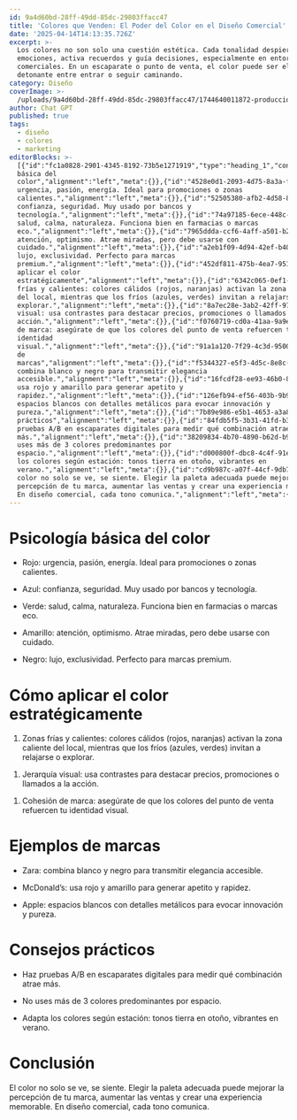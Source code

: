 ```yaml
---
id: 9a4d60bd-28ff-49dd-85dc-29803ffacc47
title: 'Colores que Venden: El Poder del Color en el Diseño Comercial'
date: '2025-04-14T14:13:35.726Z'
excerpt: >-
  Los colores no son solo una cuestión estética. Cada tonalidad despierta
  emociones, activa recuerdos y guía decisiones, especialmente en entornos
  comerciales. En un escaparate o punto de venta, el color puede ser el
  detonante entre entrar o seguir caminando.
category: Diseño
coverImage: >-
  /uploads/9a4d60bd-28ff-49dd-85dc-29803ffacc47/1744640011872-produccion-digital-4.jpg
author: Chat GPT
published: true
tags:
  - diseño
  - colores
  - marketing
editorBlocks: >-
  [{"id":"fc1a0828-2901-4345-8192-73b5e1271919","type":"heading_1","content":"Psicología
  básica del
  color","alignment":"left","meta":{}},{"id":"4528e0d1-2093-4d75-8a3a-f74bcb83a126","type":"list_item","content":"Rojo:
  urgencia, pasión, energía. Ideal para promociones o zonas
  calientes.","alignment":"left","meta":{}},{"id":"52505380-afb2-4d58-8dc0-1667675ce452","type":"list_item","content":"Azul:
  confianza, seguridad. Muy usado por bancos y
  tecnología.","alignment":"left","meta":{}},{"id":"74a97185-6ece-448c-ad2a-58059f9bc013","type":"list_item","content":"Verde:
  salud, calma, naturaleza. Funciona bien en farmacias o marcas
  eco.","alignment":"left","meta":{}},{"id":"7965ddda-ccf6-4aff-a501-b23bbe873679","type":"list_item","content":"Amarillo:
  atención, optimismo. Atrae miradas, pero debe usarse con
  cuidado.","alignment":"left","meta":{}},{"id":"a2eb1f09-4d94-42ef-b40b-a4b6cfa675a0","type":"list_item","content":"Negro:
  lujo, exclusividad. Perfecto para marcas
  premium.","alignment":"left","meta":{}},{"id":"452df811-475b-4ea7-951d-7216daf0c063","type":"paragraph","content":"","alignment":"left","meta":{}},{"id":"ec62e044-f2c7-4af2-ae83-220caeb78445","type":"heading_1","content":"Cómo
  aplicar el color
  estratégicamente","alignment":"left","meta":{}},{"id":"6342c065-0ef1-4a2e-9bb3-fbf0edbe53e8","type":"ordered_list_item","content":"Zonas
  frías y calientes: colores cálidos (rojos, naranjas) activan la zona caliente
  del local, mientras que los fríos (azules, verdes) invitan a relajarse o
  explorar.","alignment":"left","meta":{}},{"id":"8a7ec28e-3ab2-42ff-979a-d68482d222fc","type":"ordered_list_item","content":"Jerarquía
  visual: usa contrastes para destacar precios, promociones o llamados a la
  acción.","alignment":"left","meta":{}},{"id":"f0760719-cd0a-41aa-9a9e-f85d7c502498","type":"ordered_list_item","content":"Cohesión
  de marca: asegúrate de que los colores del punto de venta refuercen tu
  identidad
  visual.","alignment":"left","meta":{}},{"id":"91a1a120-7f29-4c3d-9500-37060a5d1b8b","type":"paragraph","content":"","alignment":"left","meta":{}},{"id":"28cc0aed-f88b-4be7-8de1-3d23a01be0e1","type":"heading_1","content":"Ejemplos
  de
  marcas","alignment":"left","meta":{}},{"id":"f5344327-e5f3-4d5c-8e8c-45c90572bee9","type":"list_item","content":"Zara:
  combina blanco y negro para transmitir elegancia
  accesible.","alignment":"left","meta":{}},{"id":"16fcdf28-ee93-46b0-8289-2c3dca1b7fa0","type":"list_item","content":"McDonald’s:
  usa rojo y amarillo para generar apetito y
  rapidez.","alignment":"left","meta":{}},{"id":"126efb94-ef56-403b-9b90-a0f252e36bcd","type":"list_item","content":"Apple:
  espacios blancos con detalles metálicos para evocar innovación y
  pureza.","alignment":"left","meta":{}},{"id":"7b89e986-e5b1-4653-a3a8-a6778c4f3629","type":"paragraph","content":"","alignment":"left","meta":{}},{"id":"ab7cfd8c-11b1-4f36-98c3-9ad691c801e4","type":"heading_1","content":"Consejos
  prácticos","alignment":"left","meta":{}},{"id":"84fdb5f5-3b31-41fd-b316-660a6b66ad09","type":"list_item","content":"Haz
  pruebas A/B en escaparates digitales para medir qué combinación atrae
  más.","alignment":"left","meta":{}},{"id":"38209834-4b70-4890-b62d-b954f9928514","type":"list_item","content":"No
  uses más de 3 colores predominantes por
  espacio.","alignment":"left","meta":{}},{"id":"d000800f-dbc8-4c4f-91ef-a2817e19440f","type":"list_item","content":"Adapta
  los colores según estación: tonos tierra en otoño, vibrantes en
  verano.","alignment":"left","meta":{}},{"id":"cd9b987c-a07f-44cf-9db7-105a19129096","type":"paragraph","content":"","alignment":"left","meta":{}},{"id":"b6e298e1-b60f-45b1-8fe6-20ade313f28a","type":"heading_1","content":"Conclusión","alignment":"left","meta":{}},{"id":"3602e7bf-311d-40a7-a4d4-baae71ddb815","type":"paragraph","content":"El
  color no solo se ve, se siente. Elegir la paleta adecuada puede mejorar la
  percepción de tu marca, aumentar las ventas y crear una experiencia memorable.
  En diseño comercial, cada tono comunica.","alignment":"left","meta":{}}]
---
```

<h1>Psicología básica del color</h1>
<ul class="editor-list-ul"><li class="editor-list-li">Rojo: urgencia, pasión, energía. Ideal para promociones o zonas calientes.</li></ul>
<ul class="editor-list-ul"><li class="editor-list-li">Azul: confianza, seguridad. Muy usado por bancos y tecnología.</li></ul>
<ul class="editor-list-ul"><li class="editor-list-li">Verde: salud, calma, naturaleza. Funciona bien en farmacias o marcas eco.</li></ul>
<ul class="editor-list-ul"><li class="editor-list-li">Amarillo: atención, optimismo. Atrae miradas, pero debe usarse con cuidado.</li></ul>
<ul class="editor-list-ul"><li class="editor-list-li">Negro: lujo, exclusividad. Perfecto para marcas premium.</li></ul>
<p></p>
<h1>Cómo aplicar el color estratégicamente</h1>
<ol class="editor-list-ol"><li class="editor-list-li">Zonas frías y calientes: colores cálidos (rojos, naranjas) activan la zona caliente del local, mientras que los fríos (azules, verdes) invitan a relajarse o explorar.</li></ol>
<ol class="editor-list-ol"><li class="editor-list-li">Jerarquía visual: usa contrastes para destacar precios, promociones o llamados a la acción.</li></ol>
<ol class="editor-list-ol"><li class="editor-list-li">Cohesión de marca: asegúrate de que los colores del punto de venta refuercen tu identidad visual.</li></ol>
<p></p>
<h1>Ejemplos de marcas</h1>
<ul class="editor-list-ul"><li class="editor-list-li">Zara: combina blanco y negro para transmitir elegancia accesible.</li></ul>
<ul class="editor-list-ul"><li class="editor-list-li">McDonald’s: usa rojo y amarillo para generar apetito y rapidez.</li></ul>
<ul class="editor-list-ul"><li class="editor-list-li">Apple: espacios blancos con detalles metálicos para evocar innovación y pureza.</li></ul>
<p></p>
<h1>Consejos prácticos</h1>
<ul class="editor-list-ul"><li class="editor-list-li">Haz pruebas A/B en escaparates digitales para medir qué combinación atrae más.</li></ul>
<ul class="editor-list-ul"><li class="editor-list-li">No uses más de 3 colores predominantes por espacio.</li></ul>
<ul class="editor-list-ul"><li class="editor-list-li">Adapta los colores según estación: tonos tierra en otoño, vibrantes en verano.</li></ul>
<p></p>
<h1>Conclusión</h1>
<p>El color no solo se ve, se siente. Elegir la paleta adecuada puede mejorar la percepción de tu marca, aumentar las ventas y crear una experiencia memorable. En diseño comercial, cada tono comunica.</p>

